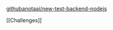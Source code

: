 [githubanotaai/new-test-backend-nodejs](https://github.com/githubanotaai/new-test-backend-nodejs)

[[Challenges]]